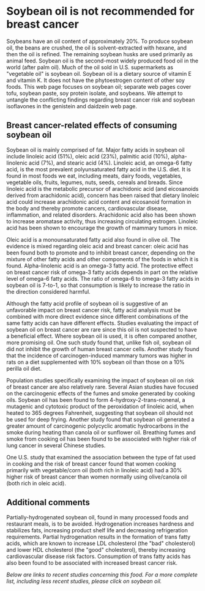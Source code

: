 

#  Soybean oil is not recommended for breast cancer 

Soybeans have an oil content of approximately 20%. To produce soybean oil, the beans are crushed, the oil is solvent-extracted with hexane, and then the oil is refined. The remaining soybean husks are used primarily as animal feed. Soybean oil is the second-most widely produced food oil in the world (after palm oil). Much of the oil sold in U.S. supermarkets as "vegetable oil" is soybean oil. Soybean oil is a dietary source of vitamin E and vitamin K. It does not have the phytoestrogen content of other soy foods. This web page focuses on soybean oil; separate web pages cover tofu, soybean paste, soy protein isolate, and soybeans. We attempt to untangle the conflicting findings regarding breast cancer risk and soybean isoflavones in the genistein and daidzein web page.

## Breast cancer-related effects of consuming soybean oil 

Soybean oil is mainly comprised of fat. Major fatty acids in soybean oil include linoleic acid (51%), oleic acid (23%), palmitic acid (10%), alpha-linolenic acid (7%), and stearic acid (4%). Linoleic acid, an omega-6 fatty acid, is the most prevalent polyunsaturated fatty acid in the U.S. diet. It is found in most foods we eat, including meats, dairy foods, vegetables, vegetable oils, fruits, legumes, nuts, seeds, cereals and breads. Since linoleic acid is the metabolic precursor of arachidonic acid (and eicosanoids derived from arachidonic acid), concern has been raised that dietary linoleic acid could increase arachidonic acid content and eicosanoid formation in the body and thereby promote cancers, cardiovascular disease, inflammation, and related disorders. Arachidonic acid also has been shown to increase aromatase activity, thus increasing circulating estrogen. Linoleic acid has been shown to encourage the growth of mammary tumors in mice.

Oleic acid is a monounsaturated fatty acid also found in olive oil. The evidence is mixed regarding oleic acid and breast cancer: oleic acid has been found both to promote and to inhibit breast cancer, depending on the mixture of other fatty acids and other components of the foods in which it is found. Alpha-linolenic acid is an omega-3 fatty acid. The protective effect on breast cancer risk of omega-3 fatty acids depends in part on the relative level of omega-6 fatty acids. The ratio of omega-6 to omega-3 fatty acids in soybean oil is 7-to-1, so that consumption is likely to increase the ratio in the direction considered harmful.

Although the fatty acid profile of soybean oil is suggestive of an unfavorable impact on breast cancer risk, fatty acid analysis must be combined with more direct evidence since different combinations of the same fatty acids can have different effects. Studies evaluating the impact of soybean oil on breast cancer are rare since this oil is not suspected to have a beneficial effect. Where soybean oil is used, it is often compared another, more promising oil. One such study found that, unlike fish oil, soybean oil did not inhibit the growth of human breast cancer cells. Another study found that the incidence of carcinogen-induced mammary tumors was higher in rats on a diet supplemented with 10% soybean oil than those on a 10% perilla oil diet.

Population studies specifically examining the impact of soybean oil on risk of breast cancer are also relatively rare. Several Asian studies have focused on the carcinogenic effects of the fumes and smoke generated by cooking oils. Soybean oil has been found to form 4-hydroxy-2-trans-nonenal, a mutagenic and cytotoxic product of the peroxidation of linoleic acid, when heated to 365 degrees Fahrenheit, suggesting that soybean oil should not be used for deep frying. Another study found that soybean oil generated a greater amount of carcinogenic polycyclic aromatic hydrocarbons in the smoke during heating than canola oil or sunflower oil. Breathing fumes and smoke from cooking oil has been found to be associated with higher risk of lung cancer in several Chinese studies.

One U.S. study that examined the association between the type of fat used in cooking and the risk of breast cancer found that women cooking primarily with vegetable/corn oil (both rich in linoleic acid) had a 30% higher risk of breast cancer than women normally using olive/canola oil (both rich in oleic acid).

## Additional comments

Partially-hydrogenated soybean oil, found in many processed foods and restaurant meals, is to be avoided. Hydrogenation increases hardness and stabilizes fats, increasing product shelf life and decreasing refrigeration requirements. Partial hydrogenation results in the formation of trans fatty acids, which are known to increase LDL cholesterol (the "bad" cholesterol) and lower HDL cholesterol (the "good" cholesterol), thereby increasing cardiovascular disease risk factors. Consumption of trans fatty acids has also been found to be associated with increased breast cancer risk.

_Below are links to recent studies concerning this food. For a more complete list, including less recent studies, please click on soybean oil._


  


